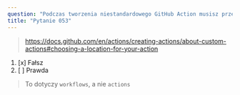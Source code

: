```yaml
---
question: "Podczas tworzenia niestandardowego GitHub Action musisz przechowywać kod źródłowy w katalogu `.github/workflows`"
title: "Pytanie 053"
---
```


> https://docs.github.com/en/actions/creating-actions/about-custom-actions#choosing-a-location-for-your-action
1. [x] Fałsz
1. [ ] Prawda
> To dotyczy `workflows`, a nie `actions`
